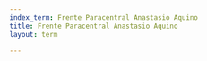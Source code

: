 ```yaml
---
index_term: Frente Paracentral Anastasio Aquino
title: Frente Paracentral Anastasio Aquino
layout: term

---
```


